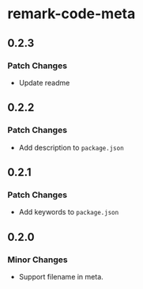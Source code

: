 # remark-code-meta

## 0.2.3

### Patch Changes

- Update readme

## 0.2.2

### Patch Changes

- Add description to `package.json`

## 0.2.1

### Patch Changes

- Add keywords to `package.json`

## 0.2.0

### Minor Changes

- Support filename in meta.
